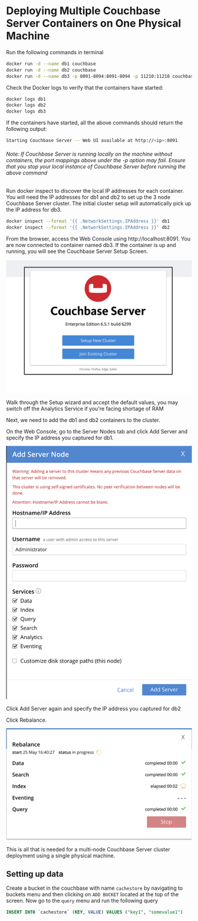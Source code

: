# Deploying Multiple Couchbase Server Containers on One Physical Machine

Run the following commands in terminal

```bash
docker run -d --name db1 couchbase
docker run -d --name db2 couchbase
docker run -d --name db3 -p 8091-8094:8091-8094 -p 11210:11210 couchbase
```

Check the Docker logs to verify that the containers have started:

```bash
docker logs db1
docker logs db2
docker logs db3
```

If the containers have started, all the above commands should return the following output:

```bash
Starting Couchbase Server -- Web UI available at http://<ip>:8091
```

###### Note: If Couchbase Server is running locally on the machine without containers, the port mappings above under the -p option may fail. Ensure that you stop your local instance of Couchbase Server before running the above command

Run docker inspect to discover the local IP addresses for each container. You will need the IP addresses for db1 and db2 to set up the 3 node Couchbase Server cluster. The initial cluster setup will automatically pick up the IP address for db3.

```bash
docker inspect --format '{{ .NetworkSettings.IPAddress }}' db1
docker inspect --format '{{ .NetworkSettings.IPAddress }}' db2
```

From the browser, access the Web Console using http://localhost:8091. You are now connected to container named db3. If the container is up and running, you will see the Couchbase Server Setup Screen.

![](Screenshot%202020-05-25%20at%204.23.10%20PM.jpeg)

Walk through the Setup wizard and accept the default values, you may switch off the Analytics Service if you're facing shortage of RAM

Next, we need to add the db1 and db2 containers to the cluster.

On the Web Console, go to the Server Nodes tab and click Add Server and specify the IP address you captured for db1.

![](Screenshot%202020-05-25%20at%204.37.08%20PM.png)

Click Add Server again and specify the IP address you captured for db2

Click Rebalance.

![](rebalancing.png)

This is all that is needed for a multi-node Couchbase Server cluster deployment using a single physical machine.

## Setting up data

Create a bucket in the couchbase with name `cachestore` by navigating to buckets menu and then clicking on `ADD BUCKET` located at the top of the screen.
Now go to the `query` menu and run the following query

```sql
INSERT INTO `cachestore` (KEY, VALUE) VALUES ("key1", "somevalue1")
```
